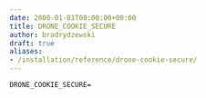 ```yaml
---
date: 2000-01-01T00:00:00+00:00
title: DRONE_COOKIE_SECURE
author: bradrydzewski
draft: true
aliases:
- /installation/reference/drone-cookie-secure/
---
```




```
DRONE_COOKIE_SECURE=
```
